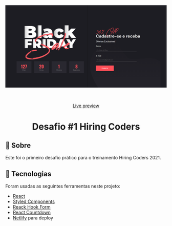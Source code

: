 <div align="center" id="top">
  <img src="./src/assets/images/Screenshot.png" alt="Challenge One Hc" />

  &#xa0;

  <a href="https://vibrant-benz-fb1706.netlify.app/">Live preview</a>
</div>

<h1 align="center"><b>Desafio #1 Hiring Coders </b></h1>

<!-- Status -->


## :dart: Sobre ##

Este foi o primeiro desafio prático para o treinamento Hiring Coders 2021.



## :rocket: Tecnologias ##

Foram usadas as seguintes ferramentas neste projeto:

- [React](https://pt-br.reactjs.org/)
- [Styled Components](https://styled-components.com/)
- [Reack Hook Form](https://react-hook-form.com/pt/)
- [React Countdown](https://github.com/ndresx/react-countdown)
- [Netlify](https://www.netlify.com/) para deploy

